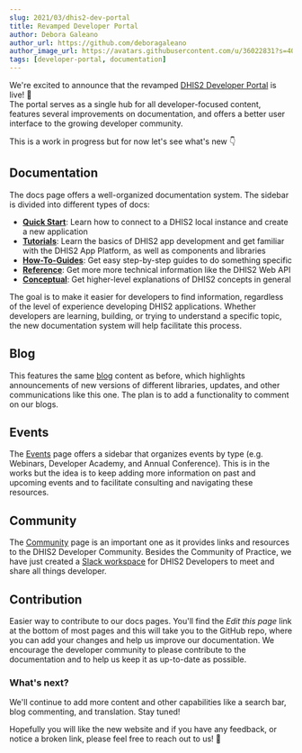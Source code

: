 ```yaml
---
slug: 2021/03/dhis2-dev-portal
title: Revamped Developer Portal
author: Debora Galeano
author_url: https://github.com/deboragaleano
author_image_url: https://avatars.githubusercontent.com/u/36022831?s=400&u=dea8b5f06077d6f0039c1d82603afd1b71ac26a3&v=4
tags: [developer-portal, documentation]
---
```


We're excited to announce that the revamped [DHIS2 Developer Portal](/) is live! 🎊  
The portal serves as a single hub for all developer-focused content, features several improvements on documentation, and offers a better user interface to the growing developer community.

<!--truncate-->

This is a work in progress but for now let's see what's new 👇

## Documentation

The docs page offers a well-organized documentation system. The sidebar is divided into different types of docs:

-   [**Quick Start**](/docs/): Learn how to connect to a DHIS2 local instance and create a new application
-   [**Tutorials**](/docs/): Learn the basics of DHIS2 app development and get familiar with the DHIS2 App Platform, as well as components and libraries
-   [**How-To-Guides**](/docs/guides): Get easy step-by-step guides to do something specific
-   [**Reference**](/docs/aditionalreferences): Get more more technical information like the DHIS2 Web API
-   [**Conceptual**](/docs/conceptual): Get higher-level explanations of DHIS2 concepts in general

The goal is to make it easier for developers to find information, regardless of the level of experience developing DHIS2 applications. Whether developers are learning, building, or trying to understand a specific topic, the new documentation system will help facilitate this process.

## Blog

This features the same [blog](/blog) content as before, which highlights announcements of new versions of different libraries, updates, and other communications like this one. The plan is to add a functionality to comment on our blogs.

## Events

The [Events](/events/webinars) page offers a sidebar that organizes events by type (e.g. Webinars, Developer Academy, and Annual Conference). This is in the works but the idea is to keep adding more information on past and upcoming events and to facilitate consulting and navigating these resources.

## Community

The [Community](/community) page is an important one as it provides links and resources to the DHIS2 Developer Community. Besides the Community of Practice, we have just created a [Slack workspace](/community#slack-workspace-for-dhis2-developers) for DHIS2 Developers to meet and share all things developer.

## Contribution

Easier way to contribute to our docs pages. You'll find the _Edit this page_ link at the bottom of most pages and this will take you to the GitHub repo, where you can add your changes and help us improve our documentation. We encourage the developer community to please contribute to the documentation and to help us keep it as up-to-date as possible.

### What's next?

We'll continue to add more content and other capabilities like a search bar, blog commenting, and translation. Stay tuned!

Hopefully you will like the new website and if you have any feedback, or notice a broken link, please feel free to reach out to us! 🙏
